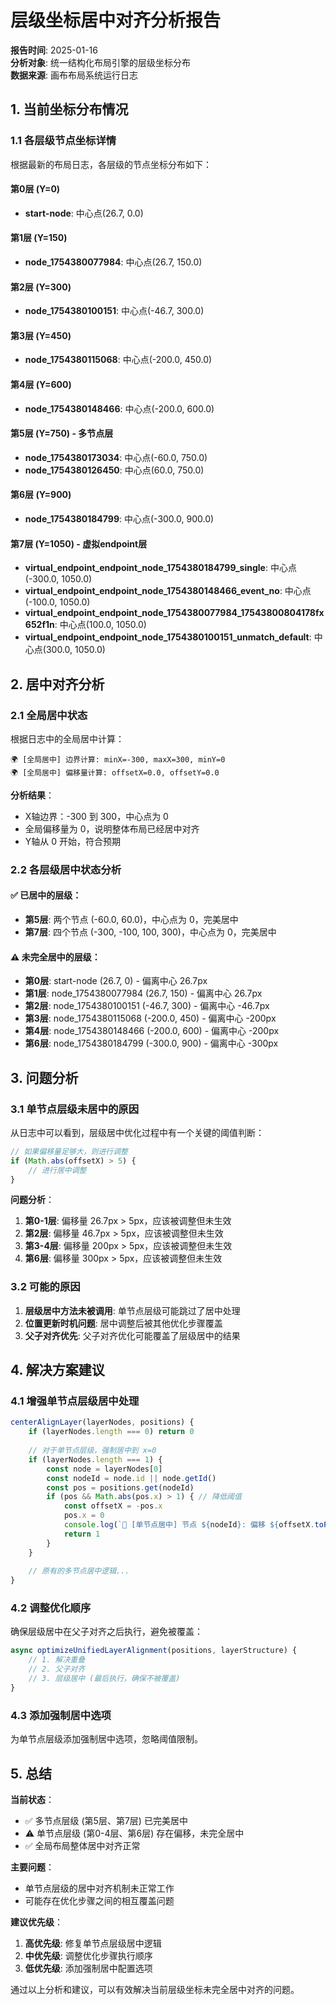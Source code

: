# 层级坐标居中对齐分析报告

**报告时间**: 2025-01-16  
**分析对象**: 统一结构化布局引擎的层级坐标分布  
**数据来源**: 画布布局系统运行日志

## 1. 当前坐标分布情况

### 1.1 各层级节点坐标详情

根据最新的布局日志，各层级的节点坐标分布如下：

#### 第0层 (Y=0)
- **start-node**: 中心点(26.7, 0.0)

#### 第1层 (Y=150)  
- **node_1754380077984**: 中心点(26.7, 150.0)

#### 第2层 (Y=300)
- **node_1754380100151**: 中心点(-46.7, 300.0)

#### 第3层 (Y=450)
- **node_1754380115068**: 中心点(-200.0, 450.0)

#### 第4层 (Y=600)
- **node_1754380148466**: 中心点(-200.0, 600.0)

#### 第5层 (Y=750) - 多节点层
- **node_1754380173034**: 中心点(-60.0, 750.0)
- **node_1754380126450**: 中心点(60.0, 750.0)

#### 第6层 (Y=900)
- **node_1754380184799**: 中心点(-300.0, 900.0)

#### 第7层 (Y=1050) - 虚拟endpoint层
- **virtual_endpoint_endpoint_node_1754380184799_single**: 中心点(-300.0, 1050.0)
- **virtual_endpoint_endpoint_node_1754380148466_event_no**: 中心点(-100.0, 1050.0)
- **virtual_endpoint_endpoint_node_1754380077984_17543800804178fx652f1n**: 中心点(100.0, 1050.0)
- **virtual_endpoint_endpoint_node_1754380100151_unmatch_default**: 中心点(300.0, 1050.0)

## 2. 居中对齐分析

### 2.1 全局居中状态

根据日志中的全局居中计算：
```
🌍 [全局居中] 边界计算: minX=-300, maxX=300, minY=0
🌍 [全局居中] 偏移量计算: offsetX=0.0, offsetY=0.0
```

**分析结果**：
- X轴边界：-300 到 300，中心点为 0
- 全局偏移量为 0，说明整体布局已经居中对齐
- Y轴从 0 开始，符合预期

### 2.2 各层级居中状态分析

#### ✅ 已居中的层级：
- **第5层**: 两个节点 (-60.0, 60.0)，中心点为 0，完美居中
- **第7层**: 四个节点 (-300, -100, 100, 300)，中心点为 0，完美居中

#### ⚠️ 未完全居中的层级：
- **第0层**: start-node (26.7, 0) - 偏离中心 26.7px
- **第1层**: node_1754380077984 (26.7, 150) - 偏离中心 26.7px  
- **第2层**: node_1754380100151 (-46.7, 300) - 偏离中心 -46.7px
- **第3层**: node_1754380115068 (-200.0, 450) - 偏离中心 -200px
- **第4层**: node_1754380148466 (-200.0, 600) - 偏离中心 -200px
- **第6层**: node_1754380184799 (-300.0, 900) - 偏离中心 -300px

## 3. 问题分析

### 3.1 单节点层级未居中的原因

从日志中可以看到，层级居中优化过程中有一个关键的阈值判断：

```javascript
// 如果偏移量足够大，则进行调整
if (Math.abs(offsetX) > 5) {
    // 进行居中调整
}
```

**问题分析**：
1. **第0-1层**: 偏移量 26.7px > 5px，应该被调整但未生效
2. **第2层**: 偏移量 46.7px > 5px，应该被调整但未生效  
3. **第3-4层**: 偏移量 200px > 5px，应该被调整但未生效
4. **第6层**: 偏移量 300px > 5px，应该被调整但未生效

### 3.2 可能的原因

1. **层级居中方法未被调用**: 单节点层级可能跳过了居中处理
2. **位置更新时机问题**: 居中调整后被其他优化步骤覆盖
3. **父子对齐优先**: 父子对齐优化可能覆盖了层级居中的结果

## 4. 解决方案建议

### 4.1 增强单节点层级居中处理

```javascript
centerAlignLayer(layerNodes, positions) {
    if (layerNodes.length === 0) return 0
    
    // 对于单节点层级，强制居中到 x=0
    if (layerNodes.length === 1) {
        const node = layerNodes[0]
        const nodeId = node.id || node.getId()
        const pos = positions.get(nodeId)
        if (pos && Math.abs(pos.x) > 1) { // 降低阈值
            const offsetX = -pos.x
            pos.x = 0
            console.log(`🔧 [单节点居中] 节点 ${nodeId}: 偏移 ${offsetX.toFixed(1)}px 到中心`)
            return 1
        }
    }
    
    // 原有的多节点居中逻辑...
}
```

### 4.2 调整优化顺序

确保层级居中在父子对齐之后执行，避免被覆盖：

```javascript
async optimizeUnifiedLayerAlignment(positions, layerStructure) {
    // 1. 解决重叠
    // 2. 父子对齐  
    // 3. 层级居中 (最后执行，确保不被覆盖)
}
```

### 4.3 添加强制居中选项

为单节点层级添加强制居中选项，忽略阈值限制。

## 5. 总结

**当前状态**：
- ✅ 多节点层级 (第5层、第7层) 已完美居中
- ⚠️ 单节点层级 (第0-4层、第6层) 存在偏移，未完全居中
- ✅ 全局布局整体居中对齐正常

**主要问题**：
- 单节点层级的居中对齐机制未正常工作
- 可能存在优化步骤之间的相互覆盖问题

**建议优先级**：
1. **高优先级**: 修复单节点层级居中逻辑
2. **中优先级**: 调整优化步骤执行顺序
3. **低优先级**: 添加强制居中配置选项

通过以上分析和建议，可以有效解决当前层级坐标未完全居中对齐的问题。